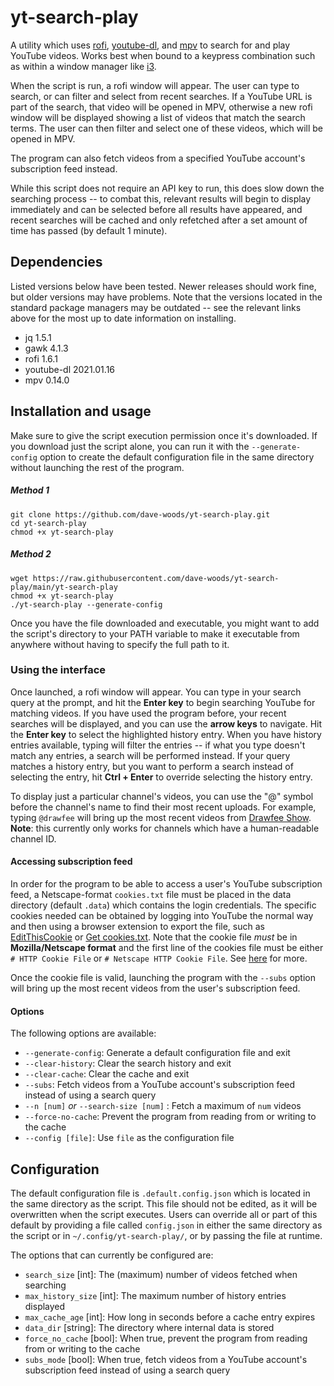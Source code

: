 # yt-search-play

A utility which uses [rofi](https://github.com/davatorium/rofi), [youtube-dl](https://github.com/ytdl-org/youtube-dl), and [mpv](https://github.com/mpv-player/mpv) to search for and play YouTube videos. Works best when bound to a keypress combination such as within a window manager like [i3](https://github.com/i3/i3).

When the script is run, a rofi window will appear. The user can type to search, or can filter and select from recent searches. If a YouTube URL is part of the search, that video will be opened in MPV, otherwise a new rofi window will be displayed showing a list of videos that match the search terms. The user can then filter and select one of these videos, which will be opened in MPV.

The program can also fetch videos from a specified YouTube account's subscription feed instead.

While this script does not require an API key to run, this does slow down the searching process -- to combat this, relevant results will begin to display immediately and can be selected before all results have appeared, and recent searches will be cached and only refetched after a set amount of time has passed (by default 1 minute).

## Dependencies

Listed versions below have been tested. Newer releases should work fine, but older versions may have problems. Note that the versions located in the standard package managers may be outdated -- see the relevant links above for the most up to date information on installing.

* jq 1.5.1
* gawk 4.1.3
* rofi 1.6.1
* youtube-dl 2021.01.16
* mpv 0.14.0

## Installation and usage

Make sure to give the script execution permission once it's downloaded. If you download just the script alone, you can run it with the `--generate-config` option to create the default configuration file in the same directory without launching the rest of the program.
##### Method 1
```
git clone https://github.com/dave-woods/yt-search-play.git
cd yt-search-play
chmod +x yt-search-play
```
##### Method 2
```
wget https://raw.githubusercontent.com/dave-woods/yt-search-play/main/yt-search-play
chmod +x yt-search-play
./yt-search-play --generate-config
```

Once you have the file downloaded and executable, you might want to add the script's directory to your PATH variable to make it executable from anywhere without having to specify the full path to it.

### Using the interface

Once launched, a rofi window will appear. You can type in your search query at the prompt, and hit the **Enter key** to begin searching YouTube for matching videos. If you have used the program before, your recent searches will be displayed, and you can use the **arrow keys** to navigate. Hit the **Enter key** to select the highlighted history entry. When you have history entries available, typing will filter the entries -- if what you type doesn't match any entries, a search will be performed instead. If your query matches a history entry, but you want to perform a search instead of selecting the entry, hit **Ctrl + Enter** to override selecting the history entry.

To display just a particular channel's videos, you can use the "@" symbol before the channel's name to find their most recent uploads. For example, typing `@drawfee` will bring up the most recent videos from [Drawfee Show](https://www.youtube.com/c/drawfee). **Note**: this currently only works for channels which have a human-readable channel ID.

#### Accessing subscription feed

In order for the program to be able to access a user's YouTube subscription feed, a Netscape-format `cookies.txt` file must be placed in the data directory (default `.data`) which contains the login credentials. The specific cookies needed can be obtained by logging into YouTube the normal way and then using a browser extension to export the file, such as [EditThisCookie](https://chrome.google.com/webstore/detail/editthiscookie/fngmhnnpilhplaeedifhccceomclgfbg) or [Get cookies.txt](https://chrome.google.com/webstore/detail/get-cookiestxt/bgaddhkoddajcdgocldbbfleckgcbcid). Note that the cookie file *must* be in **Mozilla/Netscape format** and the first line of the cookies file must be either `# HTTP Cookie File` or `# Netscape HTTP Cookie File`. See [here](https://github.com/ytdl-org/youtube-dl/#how-do-i-pass-cookies-to-youtube-dl) for more.

Once the cookie file is valid, launching the program with the `--subs` option will bring up the most recent videos from the user's subscription feed.

#### Options

The following options are available:
* `--generate-config`: Generate a default configuration file and exit
* `--clear-history`: Clear the search history and exit
* `--clear-cache`: Clear the cache and exit
* `--subs`: Fetch videos from a YouTube account's subscription feed instead of using a search query
* `--n [num]` *or* `--search-size [num]` : Fetch a maximum of `num` videos
* `--force-no-cache`: Prevent the program from reading from or writing to the cache
* `--config [file]`: Use `file` as the configuration file

## Configuration

The default configuration file is `.default.config.json` which is located in the same directory as the script. This file should not be edited, as it will be overwritten when the script executes. Users can override all or part of this default by providing a file called `config.json` in either the same directory as the script or in `~/.config/yt-search-play/`, or by passing the file at runtime.

The options that can currently be configured are:
* `search_size` [int]: The (maximum) number of videos fetched when searching
* `max_history_size` [int]: The maximum number of history entries displayed
* `max_cache_age` [int]: How long in seconds before a cache entry expires
* `data_dir` [string]: The directory where internal data is stored
* `force_no_cache` [bool]: When true, prevent the program from reading from or writing to the cache
* `subs_mode` [bool]: When true, fetch videos from a YouTube account's subscription feed instead of using a search query
